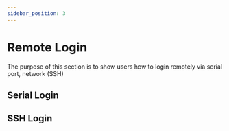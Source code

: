 ```yaml
---
sidebar_position: 3
---
```


# Remote Login

The purpose of this section is to show users how to login remotely via serial port, network (SSH)

## Serial Login

## SSH Login